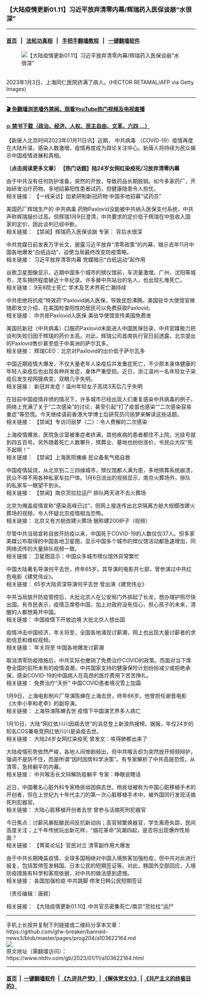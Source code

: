 ### 【大陆疫情更新01.11】习近平放弃清零内幕/辉瑞药入医保谈崩“水很深”
------------------------

#### [首页](https://github.com/gfw-breaker/banned-news3/blob/master/README.md) &nbsp;&nbsp;|&nbsp;&nbsp; [法轮功真相](https://github.com/begood0513/basic/blob/master/README.md)  &nbsp;&nbsp;|&nbsp;&nbsp; [手把手翻墙教程](https://github.com/gfw-breaker/guides/wiki)  &nbsp;&nbsp;|&nbsp;&nbsp; [一键翻墙软件](https://github.com/gfw-breaker/nogfw/blob/master/README.md)  



<div><div class="featured_image">
 <figure>
  <img alt="【大陆疫情更新01.11】习近平放弃清零内幕/辉瑞药入医保谈崩“水很深”" src="https://i.ntdtv.com/assets/uploads/2023/01/GettyImages-1245955232-2-800x450.jpg"/>
 </figure><br/>
 <span class="caption">
  2023年1月3日，上海同仁医院挤满了病人。(HECTOR RETAMAL/AFP via Getty Images)
 </span>
</div>
</div><hr/>

#### [ 🎬  免翻墙浏览墙外禁闻、观看YouTube热门视频及电视直播](https://github.com/gfw-breaker/HelloWorld)

#### [ 💥  禁书下载（政治、经济、人权、民主自由、文革、六四 ...）](https://github.com/gfw-breaker/books/blob/master/README.md)

<div><div class="post_content" itemprop="articleBody">
 <p>
  【新唐人北京时间2023年01月11日讯】近期，
  <ok href="https://www.ntdtv.com/gb/中共病毒.htm">
   中共病毒
  </ok>
  （COVID-19）疫情再度在大陆升温，感染人数激增，疫情再度成为舆论关注中心。新唐人将持续为民众揭示中国疫情进展和真相。
 </p>
 <p>
  <strong>
   （点击阅读更多文章）
   <ok href="https://www.ntdtv.com/gb/2023/01/10/a103621660.html">
    【热门话题】陆24岁女网红染疫死/习放弃清零内幕
   </ok>
  </strong>
 </p>
 <p>
  由于中共没有任何防护准备，突然的开放，导致药品长期脱销。如今多家药厂，开始研发治疗药物，多地招募阳性患者试药，但健康隐患令人担忧。
  <br/>
  相关链接：
  <ok href="https://www.ntdtv.com/gb/2023/01/10/a103621992.html">
   【一线采访】加紧研制新冠药物 中国多地招募“试药员”
  </ok>
 </p>
 <p>
  美国药厂辉瑞生产的
  <ok href="https://www.ntdtv.com/gb/中共病毒.htm">
   中共病毒
  </ok>
  药物Paxlovid没能被中共纳入医保支付系统，中共声称辉瑞报价过高。但辉瑞1月9日澄清，中共要求的定价低于辉瑞在中低收入国家的定价，因此谈判已经中断。
  <br/>
  相关链接：
  <ok href="https://www.ntdtv.com/gb/2023/01/10/a103621903.html">
   【禁闻】辉瑞药入医保谈崩 专家： 背后水很深
  </ok>
 </p>
 <p>
  中共党媒日前发表万字长文，披露习近平放弃“清零政策”的内幕，暗示去年11月中国各地爆发“白纸运动”，迫使当局最终改变防疫策略。
  <br/>
  相关链接：
  <ok href="https://www.ntdtv.com/gb/2023/01/10/a103621640.html">
   习近平放弃清零内幕 党媒暗示“白纸运动”起作用
  </ok>
 </p>
 <p>
  谷歌卫星图像显示，近期中国多个城市的殡仪馆前，车流量激增。广州、沈阳等城市，灵车拥挤程度破近十年纪录。许多替中共站台的名人，也出现扎堆死亡。
  <br/>
  相关链接：
  <ok href="https://www.ntdtv.com/gb/2023/01/10/a103621345.html">
   9天8院士死亡 学术及艺术界死亡潮持续
  </ok>
 </p>
 <p>
  中共拒绝将抗疫“特效药”Paxlovid纳入医保，导致民怨沸腾。美国驻华大使馆官微随即发文介绍，在美国检查阳性的居民可以免费获取Paxlovid。
  <br/>
  相关链接：
  <ok href="https://www.ntdtv.com/gb/2023/01/10/a103622083.html">
   中共拒Paxlovid入医保 美驻华使馆宣传美国免费发
  </ok>
 </p>
 <p>
  美国抗新冠（中共病毒）口服药Paxlovid未能进入中国医保目录，中共官媒极力把谈判失败归因于辉瑞的药价太高。对此，辉瑞公司首席执行官日前透露，北京提出的Paxlovid售价甚至低于中美洲的萨尔瓦多。
  <br/>
  相关链接：
  <ok href="https://www.ntdtv.com/gb/2023/01/10/a103622096.html">
   辉瑞CEO：北京对Paxlovid的出价低于萨尔瓦多
  </ok>
 </p>
 <p>
  中国近期疫情大爆发，不仅大量老年人染疫后并发重症死亡，不少原本身体健康的年轻人染疫后也出现各种并发症，身体严重受损。近日，浙江温州一名年轻女子染疫后发生视网膜病变，双眼几乎失明。
  <br/>
  相关链接：
  <ok href="https://www.ntdtv.com/gb/2023/01/10/a103621989.html">
   新冠并发症！温州年轻女子高烧3天后几乎失明
  </ok>
 </p>
 <p>
  在目前中国疫情井喷的情况下，许多城市已经出现人们重复感染中共病毒的例子。网络上充满了关于“二次感染”的讨论，甚至引起“打了疫苗也感染”“二次感染容易重症”等恐慌。今天继续请前香港大学博士后研究员闫丽梦来解读这些话题。
  <br/>
  相关链接：
  <ok href="https://www.ntdtv.com/gb/2023/01/10/a103621913.html">
   【禁闻】专访闫丽梦（二）：令人费解的二次感染
  </ok>
 </p>
 <p>
  上海疫情爆发，医院急诊室被重症者挤满，其他疾病的患者都住不上院，光挂号就到四五百号。另外随着死亡人数攀升，殡葬业、墓地也纷纷涨价，令民众大叹“死不起啊！”
  <br/>
  相关链接：
  <ok href="https://www.ntdtv.com/gb/2023/01/10/a103621911.html">
   【禁闻】上海医院瘫痪 民众备氧气瓶自救
  </ok>
 </p>
 <p>
  中国疫情延烧，从北京到二三四缐城市，殡仪馆都人满为患，多地殡葬系统崩溃，民众不得不用各种私家车拉尸体。1月6日流出的视频显示，南京火葬场外，排队的私家车一眼望不到头。
  <br/>
  相关链接：
  <ok href="https://www.ntdtv.com/gb/2023/01/10/a103621894.html">
   【禁闻】南京货拉拉运尸 排队两天进不去火葬场
  </ok>
 </p>
 <p>
  北京为掩盖疫情宣称“感染高峰已过”，但网上接连传出北京隔离方舱大规模改建火葬场的视频，令人怀疑北京疫情相当恐怖。
  <br/>
  相关链接：
  <ok href="https://www.ntdtv.com/gb/2023/01/10/a103621873.html">
   北京又有方舱改建火葬场 据称建200炉子（视频）
  </ok>
 </p>
 <p>
  尽管中共当局宣称自放开防疫以来，中国死于COVID-19的人数仅仅37人。但多家美媒公布取得的中国各地卫星图，显示中国多个城市的殡仪馆活动都急遽增加，同网络流传的大量排队视频一致。
  <br/>
  相关链接：
  <ok href="https://www.ntdtv.com/gb/2023/01/10/a103621853.html">
   卫星图显示：中国众多城市殡仪馆外异常繁忙
  </ok>
 </p>
 <p>
  中国大陆著名导演何平去世，终年65岁。其导演的电影共七部，曾参演过中共红色电影《建党伟业》。
  <br/>
  相关链接：
  <ok href="https://www.ntdtv.com/gb/2023/01/10/a103621850.html">
   65岁大陆资深导演何平去世 曾出演《建党伟业》
  </ok>
 </p>
 <p>
  中共当局放开防疫管控后，大批北京人在公安局门外排起了长龙，想办理护照尽快出国。有市民表示，疫情正席卷中国，加上对政府没有信心，担心孩子的未来，清醒的人都想离开中国。
  <br/>
  相关链接：
  <ok href="https://www.ntdtv.com/gb/2023/01/10/a103621763.html">
   中国疫情下开放边境 大批北京人想出国
  </ok>
 </p>
 <p>
  疫情冲击中国经济，年关将至，全国各地涌现讨薪潮，网上也出现大量讨薪者的求助信息和维权视频。
  <br/>
  相关链接：
  <ok href="https://www.ntdtv.com/gb/2023/01/10/a103621767.html">
   年关将至 中国各地爆发讨薪潮
  </ok>
 </p>
 <p>
  取消清零防疫措施后，中共实际也撤销了免费治疗COVID的政策。而面对当下席卷全国的前所未有的疫情浪潮，中共国家支持的健康保险计划纷纷减少或拒绝承保，感染COVID-19的中国病人在高昂的医疗费用下苦苦挣扎。
  <br/>
  相关链接：
  <ok href="https://www.ntdtv.com/gb/2023/01/10/a103621728.html">
   免费治疗“夭折” 中国COVID患者境况雪上加霜
  </ok>
 </p>
 <p>
  1月9日，上海电影制片厂导演陈蝉在上海去世，终年66岁。他曾担任谢晋电影《大李小李和老李》的副导演。
  <br/>
  相关链接：
  <ok href="https://www.ntdtv.com/gb/2023/01/10/a103621562.html">
   上海导演陈蝉去世 疫情下中国演艺界多人病亡
  </ok>
 </p>
 <p>
  1月10日，大陆“网红依川川因病去世”的消息登上新浪热搜榜。据报，年仅24岁的知名COS兼电竞网红依川川是染疫去世。
  <br/>
  相关链接：
  <ok href="https://www.ntdtv.com/gb/2023/01/10/a103621504.html">
   大陆24岁女网红染疫死 曾发文：咳得肺都出来了
  </ok>
 </p>
 <p>
  大陆疫情形势依然严峻，各地人间惨剧频出，但中共喉舌却为突然放开频频辩护，强调不是防不住，而是所谓“因时因势科学决策”。有专家解析了中共高层恐慌，从清零，急转躺平的内幕。
  <br/>
  相关链接：
  <ok href="https://www.ntdtv.com/gb/2023/01/10/a103621490.html">
   中共喉舌长文辩解防疫躺平 专家：睁眼说瞎话
  </ok>
 </p>
 <p>
  近日，中国著名心脏外科专家杨辰垣因病去世。杨辰垣被称为中国心脏移植手术的开创者，但在上世纪九十年代主刀的第一次心脏移植手术中，被外国同行发现活摘死刑犯器官。
  <br/>
  相关链接：
  <ok href="https://www.ntdtv.com/gb/2023/01/10/a103622015.html">
   大陆心脏移植开创者去世 曾参与活摘死刑犯器官
  </ok>
 </p>
 <p>
  今日焦点：讨薪风暴酝酿民间反抗新动向；高官频繁换器官，学生离奇失踪，民间高度关注；上千年传统玩出新花样，“烟花革命”风潮四起，是否将出现爆炸性局面？
  <br/>
  相关链接：
  <ok href="https://www.ntdtv.com/gb/2023/01/10/a103622086.html">
   【菁英论坛】官民对立 清零副作用大爆发
  </ok>
 </p>
 <p>
  由于中共长期掩盖疫情，全球多国相继对中国入境旅客加强检疫，但中共对此进行报复，包括暂停签发韩国、日本公民的短期签证等。对此，韩国外交部回应，入境防疫措施有科学和客观依据，对中共的做法感到遗憾。
  <br/>
  相关链接：
  <ok href="https://www.ntdtv.com/gb/2023/01/10/a103621996.html">
   各国加强检疫 中共跳脚 停发日韩公民短期签证
  </ok>
 </p>
 <p>
  （责任编辑：唐颖）
 </p>
 <p>
  相关链接：
  <ok href="https://www.ntdtv.com/gb/2022/12/26/a103606725.html">
   【大陆疫情更新01.10】中共官员密集死亡/南京“货拉拉”运尸
  </ok>
 </p>
 <div class="single_ad">
 </div>
</div>
</div>
<hr/>
手机上长按并复制下列链接或二维码分享本文章：<br/>
https://github.com/gfw-breaker/banned-news3/blob/master/pages/prog204/a103622164.md <br/>
<a href='https://github.com/gfw-breaker/banned-news3/blob/master/pages/prog204/a103622164.md'><img src='https://github.com/gfw-breaker/banned-news3/blob/master/pages/prog204/a103622164.md.png'/></a> <br/>
原文地址（需翻墙访问）：https://www.ntdtv.com/gb/2023/01/11/a103622164.html


------------------------
#### [首页](https://github.com/gfw-breaker/banned-news3/blob/master/README.md) &nbsp;|&nbsp; [一键翻墙软件](https://github.com/gfw-breaker/nogfw/blob/master/README.md) &nbsp;| [《九评共产党》](https://github.com/gfw-breaker/9ping.md/blob/master/README.md#九评之一评共产党是什么) | [《解体党文化》](https://github.com/gfw-breaker/jtdwh.md/blob/master/README.md) | [《共产主义的终极目的》](https://github.com/gfw-breaker/gczydzjmd.md/blob/master/README.md)


<img src='http://gfw-breaker.win/banned-news3/pages/prog204/a103622164.md' width='0px' height='0px'/>